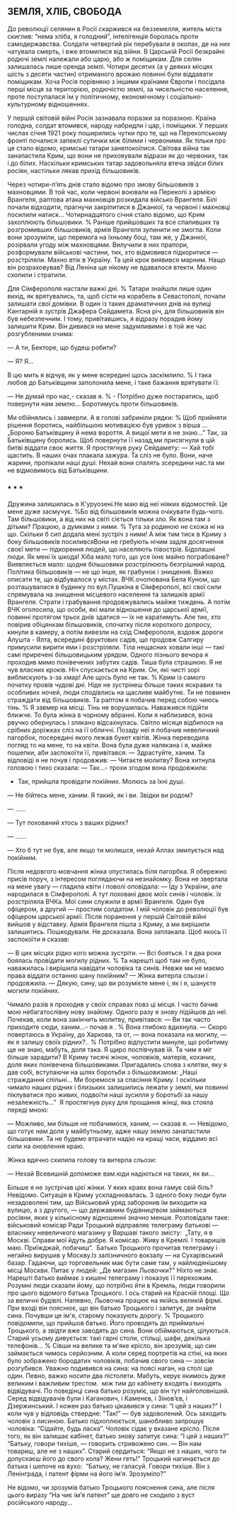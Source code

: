 ## ЗЕМЛЯ, ХЛІБ, СВОБОДА

До революції селянин в Росії скаржився на безземелля, житель міста скиглив: “нема хліба, я голодний”, інтелігенція боролась проти самодержавства.
Солдати четвертий рік перебували в окопах, де на них чатувала смерть, і вже втомилися від війни.
В Царській Росії безкрайні родючі землі належали або царю, або ж поміщикам.
Для селян залишалась лише оренда землі. Чотири десятих (а у деяких місцях шість з десяти частин) отриманого врожаю повинні були віддавати поміщикам.
Хоча Росія порівняно з іншими країнами Європи і посідала перші місця за територією, родючістю землі, за чисельністю населення, проте поступалася їм у політичному, економічному і соціально-культурному відношеннях.

У першій світовій війні Росія зазнавала поразки за поразкою.
Країна голодна, солдат втомився, народу набридли і цар, і поміщики.
У перших числах січня 1921 року поширились чутки про те, що на Перекопському фронті почалися запеклі сутички між білими і червоними.
Як тільки про це стало відомо, кримські татари занепокоїлися.
Світова війна так занапастила Крим, що вони не приховували відрази як до червоних, так і до білих.
Наскільки кримських татар задовольняла втеча звідси білих росіян, настільки лякав прихід більшовиків.

Через чотири-п’ять днів стало відомо про змову більшовиків з махновцями.
В той час, коли червоні воювали на Перекопі з армією Врангеля, раптова атака махновців розкидала військо Врангеля.
Білі почали відходити, прагнучи закріпитися в Джанкої, та червоні і махновці посилили натиск...
Чотирнадцятого січня стало відомо, що Крим захоплюють більшовики.
% Раніше прийшовших та все спаливших та розгромивших більшовиків, армія Врангеля зупинити не змогла.
Коли вони зрозуміли, що перемога на їхньому боці, там же, у Джанкої, розірвали угоду між махновцями.
Вилучили в них прапори, розформували військові частини, тих, хто відмовився підкоритися — розстріляли.
Махно втік в Україну.
Та цей крок виявився марним.
Нащо він розраховував? Від Леніна ще нікому не вдавалося втекти.
Махно схопили і стратили.

Для Сімферополя настали важкі дні.
% Татари знайшли лише один вихід, як врятувались, та, щоб сісти на корабель в Севастополі, почали залишати свої домівки.
В один із таких драматичних днів на вулиці Кантарній я зустрів Джафера Сейдамета.
Ясна річ, для більшовиків він був небезпечним.
І тому, привітавшись, я відразу порадив йому залишити Крим.
Він дивився на мене задумливими і в той же час розгубленими очима:

— А ти, Бекторе, що будеш робити?

— Я?
Я...

В цю мить я відчув, як у мене всередині щось заскімлило.
% І така любов до Батьківщини заполонила мене, і таке бажання врятувати її:

— Не думай про нас,- сказав я.
% - Потрібно дуже постаратись, щоб повернути нам землю...
Боротимусь проти більшовиків.

Ми обійнялись і завмерли.
А в голові забриніли рядки:
% Щоб прийняти рішення боротись, найбільшою мотивацією був уривок з вірша ...
„Бороню Батьківщину й нема вороття.
А вищої мети я не знаю...”
Так, за Батьківщину боролись.
Щоб повернути її назад,ми присягнули в цій битві віддати своє життя.
Я простягнув руку Сейдамету:
— Хай тобі щастить.
В наших очах плакала зажура.
Та сліз не було.
Вони, наче жарини, пропікали наші душі.
Нехай вони спалять зсередини нас.та ми не відмовимось від Батьківщини.
### * * *

Дружина залишилась в К’уруозені.Не маю від неї ніяких відомостей.
Це мене дуже засмучує.
%Бо від більшовиків можна очікувати будь-чого.
Там більшовики, а від них на світі сіється тільки зло.
Як вона там з дітьми?
Працюю, а думками з ними.
% Туга за родиною не схожа ні на що.
Скільки б сил додала мені зустріч з ними!
А між тим тиск в Криму з боку більшовиків посиливсяВони не гребують нічим задля досягнення своєї мети — підкорення людей, що населяють півострів.
Бідолашні люди.
Як мені їх шкода!
Хіба мало того, що усе їхнє майно пограбоване?Виявляється мало: щодня більшовики розстрілюють безгрішний народ.
Політика більшовиків — не що інше, як грабунок і знищення.
Важко описати те, що відбувалося у містах.
ВЧК.очолювана Бела Куном, що розташувалася в будинку по вул.Пушкіна в Сімферополі, всі свої сили спрямувала на знищення місцевого населення та залишків армії Врангеля.
Страти і грабування продовжувались майже тиждень.
А потім ВЧК оголосила, що особи, які мали відношення до царської армії, повинні протягом трьох днів здатися — їх не каратимуть.
Але тих, хто повірив обіцянкам більшовиків, спочатку після короткого допросу, кинули в камеру, а потім вивезли на схід Сімферополя, вздовж дороги Алушта - Ялта, всередині фруктових садів, що продовж Салгиру примусили вирити ями і розстріляли. Тіла нещасних ховали інші — такі самі приречені більшовицьким урядом.
Одного пізнього вечора я проходив мимо понівечених забутих садів.
Тиша була страшною.
Я не чув власних кроків.
Ніч спускається на Крим.
Он, які чисті зорі виблискують з-за хмар! Але щось було не так.
% Крим із самого початку провів чудові дні. Ніде не зустрінеш більше таких яскравих та особливих ночей, люди сподівлись на щасливе майбутнє.
Ти не повинен страждати від більшовиків.
Та раптом я побачив перед собою чиюсь тінь.
% Я завмер на місці.
Тінь не ворушилась. Наважився підійти ближче. То була жінка в чорному вбранні.
Коли я наблизився, вона рвучко обернулась і злякано відсахнулась.
Світло місяця відбилося на срібних доріжках сліз на її обличчі.
Позаду неї я побачив невеличкий пагорбок, посередині якого лежав букет квітів.
Жінка переводила погляд то на мене, то на квіти.
Вона була дуже налякана і я, майже пошепки, аби заспокоїти її, привітався:
— Здрастуйте, ханим.
Та відповіді я не почув і продовжив:
— Читаєте молитву?
Вона хитнула головою і тихо сказала:
— Так...- трохи згодом вона продовжила:
- Так, прийшла провідати покійних. Молюсь за їхні душі.

— Не бійтесь мене, ханим.
Я такий, як і ви.
Звідки ви родом?

— ......

— Тут похований хтось з ваших рідних?

— ......

— Хто б тут не був, але якщо ти молишся, нехай Аллах змилується над покійним.

Після недовгого мовчання жінка опустилась біля пагорбка. Я обережно присів поруч, з інтересом поглядаючи на незнайомку.
Вона не звертала на мене увагу — гладила квіти і поволі оповідала:
— Їду з України, але народилася в Сімферополі.
А тут поховані двоє моїх синів і чоловік.
їх розстріляла ВЧКа.
Мої сини служили в армії Врангеля. Один був офіцером, а другий — простим солдатом.
І мій чоловік до революції був офіцером царської армії.
Після поранення у першій Світовій війні вийшов у відставку.
Армія Врангеля пішла з Криму, а ми вирішили залишитись. Пошкодували.
Не досказала.
Вона заплакала.
Щоб якось її заспокоїти я сказав:

— В цих місцях рідко кого можна зустріти.
— Всі бояться.
І я два роки боялась провідати могилу рідних.
% Та нарешті щоб там не було, наважилась і вирішила навідати чоловіка та синів.
Невже ми не маємо права віддати останню шану покійним?
— Жінка витерла сльози і продовжила. — Дякую, сину, що ви розумієте мене і, як і я, шануєте могили покійних.

Чимало разів я проходив у своїх справах повз ці місця. І часто бачив мою небагатослівну нову знайому.
Одного разу я знову підійшов до неї. Почекав, коли вона закінчить молитву, привітався:
— Ви так часто приходите сюди, ханим...- почав я .
% Вона глибоко вдихнула.
— Скоро повертаюсь в Україну, до Харкова, та от, — вона показала на могилу, — як я залишу своїх рідних?..
% Потрібно відпустити минуле, що робитиму ще не знаю, мабуть, доля така.
Я щиро поспівчував їй.
Та чим я міг більше зарадити?
В Криму тисячі жінок, чоловіків, матерів, коханих, доля яких понівечена більшовиками.
Пригадались слова з клятви, яку я дав собі, вступаючи на шлях боротьби з більшовизмом:
„Наші страждання спільні...
Ми боремося за спасіння Криму.
І оскільки чимало наших рідних і близьких залишились лежати у землі, ми повинні піклуватися про живих, подвоїти наші зусилля у боротьбі за нашу незалежність...”
 Я простягнув руку для прощання жінці, яка стояла переді мною:

— Можливо, ми більше не побачимося, ханим, — сказав я. —
Невідомо, що готує нам доля у майбутньому, адже нашу землю занапастили більшовики.
Та не будемо втрачати надію на кращі часи, віддамо всі сили на оновлення краю.

Жінка вдячно схилила голову та витерла сльози:

— Нехай Всевишній допоможе вам.юди надіються на таких, як ви...

Більше я не зустрічав цієї жінки.
У яких краях вона гамує свій біль? Невідомо.
Ситуація в Криму ускладнювалась.
З одного боку люди були незадоволені тим, що Військовий уряд заборонив їм виходити на вулицю,
а з другого, — що державним будівництвом займаються росіяни, яких у кількісному відношенні значно менше.
Розповідали таке: військовий комісар Ради Троцький відправляє телеграму батькові — власнику невеличкого магазину у Варшаві такого змісту:
 „Тату, я в Москві.
Справи мої йдуть добре.
Я комісар.
Живу в Кремлі.
І товаришів маю.
Приїжджай, побачиш”.
 Батько Троцького прочитав телеграму і негайно вирушив у Москву.Із залізничного вокзалу — на Сухарівський базар.
Гадаючи, що торговельник має бути саме там, у найлюдянішому місці Москви. Питає у людей: „Де магазин Льовочки?"
Ніхто не знає.
Нарешті батько виймає з кишені телеграму і показує її перехожим.
Розумні люди сказали йому, що потрібно йти в Кремль, люди говорили про цього відомого батька Троцького.
І ось старий на Красній площі.
Що за величні будівлі.
Напевно, Льовочка працює на якійсь великій фірмі.
При вході він пояснює, що він батько Троцького і запитує, де знайти сина.
Почувши це ім'я, старому показують дорогу.
% Троцького повідомили, що прийшов батько.
Його проводять до приймальні Троцького, а звідти вже заводять до сина. Вони обіймаються, цілуються.
Старий усьому дивується: такі гарні столи, стільці, шафи, декілька телефонів...
% Сівши на велике та м'яке крісло, він зрозумів, що син займається чимось серйозним.
А коли серед портретів на стіні, на яких було зображено бородатих чоловіків, побачив свого сина — зовсім розгубився.
Уважно подивився на сина: на поясі наган, на столі ще один.
Певно, важко носити два пістолети.
Мабуть, керує якимось дуже великим і важливим трестом.
 між тим до кабінету входять і виходять відвідувачі.
По поведінці сина батько розуміє, що він тут найголовніший.
Серед відвідувачів були і Каганович, і Каменєв, і Зінов’єв, і Дзержинський.
І кожен раз батько цікавився у сина: “І цей з наших?”
І коли чув у відповідь ствердне: "Так!” — був задоволений.
Ось заходить чоловік з лисиною. Батько підхоплюється, шанобливо запрошує чоловіка: “Сідайте, будь ласка”. Чоловік сідає у вказане крісло.
Після того, як він залишає кабінет, батько знову запитує сина: “І цей з наших?”
“Батьку, говори тихіше, — говорить стривожено син. — Він нам товариш, але не з наших”.
Старий сердиться: “Якщо не з наших, чого ти допускаєш його до свого кола?
Жени геть!”
Троцький нагинається до батька і шепоче на вухо:
 “Батьку, не галасуй. Говори тихіше. Він з Ленінграда, і патент фірми на його ім’я.
Зрозуміло?”

Не відомо, чи зрозумів батько Троцького пояснення сина, але після цього виразу “На чиє ім’я патент” ще довго не сходило з вуст російського народу...
